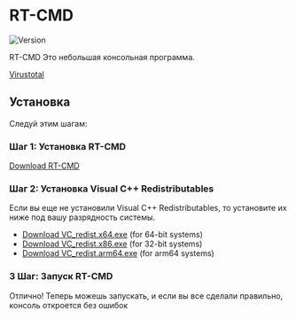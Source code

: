 # RT-CMD

<p align="cente">
  <img src="https://img.shields.io/badge/Version-3.14-blue.svg" alt="Version">
</p>

RT-CMD Это небольшая консольная программа.

[Virustotal](https://www.virustotal.com/gui/file/f04d2ef1357d82cbefdb7866d881f1a9417ca1f6e3986dc6d28aadc36eac2faf?nocache=1)

## Установка

Следуй этим шагам:


### Шаг 1: Установка RT-CMD

[Download RT-CMD](https://github.com/retrojan/rt-cmd/releases/download/retrojan/RT-CMD_V3.14.exe)

### Шаг 2: Установка Visual C++ Redistributables

Если вы еще не установили Visual C++ Redistributables, то установите их ниже под вашу разрядность системы.

- [Download VC_redist.x64.exe](https://aka.ms/vs/17/release/vc_redist.x64.exe) (for 64-bit systems)
- [Download VC_redist.x86.exe](https://aka.ms/vs/17/release/vc_redist.x86.exe) (for 32-bit systems)
- [Download VC_redist.arm64.exe](https://aka.ms/vs/17/release/vc_redist.arm64.exe) (for arm64 systems)

### 3 Шаг: Запуск RT-CMD

Отлично! Теперь можешь запускать, и если вы все сделали правильно, консоль откроется без ошибок
